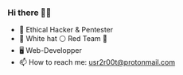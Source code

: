 ### Hi there ✌🏽

- 🏴‍  Ethical Hacker & Pentester
- 👤  White hat ⚪ Red Team 🔴
- 🖥️  Web-Developper
- 📫  How to reach me: usr2r00t@protonmail.com
